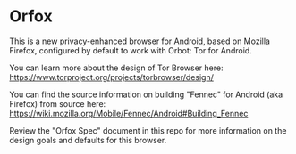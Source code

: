 Orfox
=====

This is a new privacy-enhanced browser for Android, based on Mozilla Firefox, configured by default to work with Orbot: Tor for Android.

You can learn more about the design of Tor Browser here: https://www.torproject.org/projects/torbrowser/design/

You can find the source information on building "Fennec" for Android (aka Firefox) from source here: https://wiki.mozilla.org/Mobile/Fennec/Android#Building_Fennec

Review the "Orfox Spec" document in this repo for more information on the design goals and defaults for this browser. 

